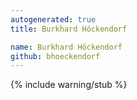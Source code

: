 ```yaml
---
autogenerated: true
title: Burkhard Höckendorf

name: Burkhard Höckendorf
github: bhoeckendorf
---
```


{% include warning/stub %}
